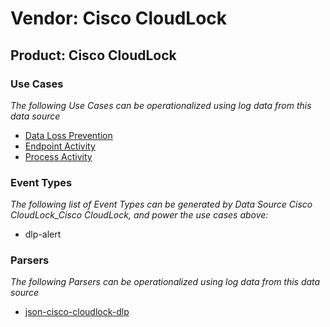 Vendor: Cisco CloudLock
=======================
Product: Cisco CloudLock
------------------------

### Use Cases

_The following Use Cases can be operationalized using log data from this data source_

* [Data Loss Prevention](../UseCases/usecase_data_loss_prevention.md)
* [Endpoint Activity](../UseCases/usecase_endpoint_activity.md)
* [Process Activity](../UseCases/usecase_process_activity.md)


### Event Types

_The following list of Event Types can be generated by Data Source Cisco CloudLock_Cisco CloudLock, and power the use cases above:_

- dlp-alert


### Parsers

_The following Parsers can be operationalized using log data from this data source_

* [json-cisco-cloudlock-dlp](../Parsers/parserContent_json-cisco-cloudlock-dlp.md)
